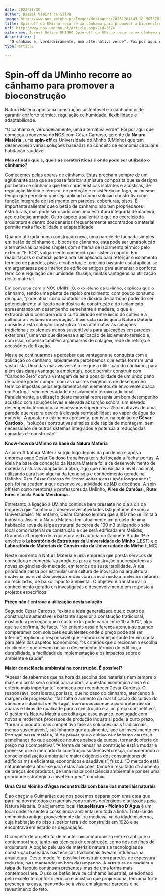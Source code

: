 ```yaml
---
date: 2023/11/30
author: Daniel Vieira da Silva
image: http://www.nos.uminho.pt/Images/destaques/20231204143118_MG5378.jpg
title: Spin-off da UMinho recorre ao cânhamo para promover a bioconstrução
url: http://www.nos.uminho.pt/Article.aspx?id=3674
site name: Jornal Online UMINHO Spin-off da UMinho recorre ao cânhamo para promover a bioconstrução
description: |
  “O cânhamo é, verdadeiramente, uma alternativa verde”. Foi por aqui que começou a conversa do NÓS com César Cardoso, gerente da Natura Matéria, uma spin-off da Universidade do Minho (UMinho) que tem desenvolvido várias soluções baseadas no conceito de economia circular e habitação saudável.
type: article

---
```

# Spin-off da UMinho recorre ao cânhamo para promover a bioconstrução




Natura Matéria aposta na construção sustentável e o cânhamo pode garantir conforto térmico, regulação de humidade, flexibilidade e adaptabilidade.

“O cânhamo é, verdadeiramente, uma alternativa verde”. Foi por aqui que começou a conversa do NÓS com César Cardoso, gerente da **Natura Matéria** , uma **spin-off**  da Universidade do Minho (UMinho) que tem desenvolvido várias soluções baseadas no conceito de economia circular e habitação saudável.

**Mas afinal o que é, quais as caraterísticas e onde pode ser utilizado o cânhamo?** 

Comecemos pelas aparas de cânhamo. Estas precisam sempre de um aglutinante para que se possa fabricar a mistura compósita que se designa por betão de cânhamo que tem características isolantes e acústicas, de regulação hídrica e térmica, de proteção e resistência ao fogo, ao mesmo tempo que permitem que seja aplicado como solução construtiva com função integrada de isolamento em paredes, coberturas, pisos. É importante salientar que o betão de cânhamo não tem propriedades estruturais, mas pode ser usado com uma estrutura integrada de madeira, aço ou betão armado. Outro aspeto a salientar é que no exercício da arquitetura e dentro dos cenários frequentemente encontrados o material permite muita flexibilidade e adaptabilidade.

Quando utilizada numa construção nova, uma parede de fachada simples em betão de cânhamo ou blocos de cânhamo, esta pode ser uma solução alternativa às paredes simples com sistema de isolamento térmico pelo exterior “ETICS”, vulgarmente conhecido por sistema capoto. Em reabilitações o material pode ainda ser aplicado para reforçar o isolamento térmico de paredes, pisos e cobertura e tem sido bastante usual aplicar-se em argamassas pelo interior de edifícios antigos para aumentar o conforto térmico e regulação de humidade. Ou seja, muitas vantagens na utilização deste material.

Em conversa com o NÓS UMINHO, o ex-aluno da UMinho, explicou que o cânhamo, sendo uma planta de rápido crescimento, com pouco consumo de água, "pode atuar como captador de dióxido de carbono podendo ser potencialmente utilizado na indústria da construção e do isolamento apresentando um desempenho semelhante à madeira, o que é extraordinário considerando o curto período entre início do cultivo e a colheita e o volume de produção”. É por esta razão que a Natura Matéria considera esta solução construtiva “uma alternativa às soluções tradicionais existentes menos sustentáveis para aplicações em paredes exteriores”, uma vez que dispensa a aplicação de isolamento térmico e, com isso, dispensa também argamassas de colagem, rede de reforço e acessórios de fixação.

Mas e se continuarmos a perceber que vantagens se conquista com a aplicação do cânhamo, rapidamente percebemos que estas formam uma vasta lista. Uma das mais visíveis é a de que a utilização do cânhamo, para além das claras vantagens ambientais, pode permitir construir com “Carbono Zero” com a vantagem de ter a possibilidade de um único pano de parede poder cumprir com as maiores exigências de desempenho térmico impostas pelos regulamentos em elementos de envolvente opaca em Portugal, sem necessidade de isolamento térmico adicional. Paralelamente, a utilização deste material representa um bom desempenho acústico com soluções leves e elevada absorção sonora, um elevado desempenho térmico para espessuras superiores a 25 cm através de uma parede que respira devido à elevada permeabilidade ao vapor de água do material. A aposta no cânhamo apresenta, por isso, na opinião de **César Cardoso** , “soluções construtivas simples e de rápida de montagem, sem necessidade de outros sistemas integrados e potencia a redução das camadas de construção".

**Know-how da UMinho na base da Natura Matéria** 

A spin-off Natura Matéria surgiu logo depois da pandemia e após a empresa onde César Cardoso trabalhava ter sido forçada a fechar portas. A ideia na base da conceção da Natura Matéria foi a de desenvolvimento de materiais naturais adaptados à obra, algo que não existia a nível nacional, utilizando para isso alguma da tecnologia e conhecimento gerado na UMinho. Para César Cardoso foi “como voltar a casa após longos anos”, pois foi na academia que desenvolveu atividade de I&D e docência. A spin off tem como mentores o professores da UMinho, **Aires de Camões** , **Rute Eires**  e ainda **Paulo Mendonça** .

Entretanto, a ligação à UMinho continua bem presente no dia a dia da empresa que “continua a desenvolver atividades I&D juntamente com a Universidade”. No entanto, César Cardoso lembra que a I&D não se limita à indústria. Assim, a Natura Matéria tem atualmente um projeto de uma habitação nova de taipa estrutural de cerca de 130 m3 utilizando o solo local como material de construção e que será edificada em Melides, Grândola. O projeto de arquitetura é da autoria do Gabinete Studio 3ª e envolve o **Laboratório de Estruturas da Universidade do Minho**  (LEST) e o **Laboratório de Materiais de Construção da Universidade do Minho**  (LMC).

Neste momento a Natura Matéria é uma empresa que presta serviços de consultoria e comercializa produtos para a construção que respeitem as novas exigências do mercado, em termos de sustentabilidade. A sua prioridade passa por estimular uma cultura de inovação na arquitetura moderna, ao nível dos projetos e das obras, recorrendo a materiais naturais ou reciclados, de baixo impacto ambiental. O objetivo é transformar o conhecimento gerado em investigação e desenvolvimento em resposta a projetos específicos.


**Preço não é entrave à utilização desta solução** 

Segundo César Cardoso, “existe a ideia generalizada que o custo de construção sustentável é bastante superior à construção tradicional, existindo a perceção que o custo extra pode variar entre 10 a 30%”, algo que se confirma, de facto. “No entanto essa diferença atenua-se quando comparamos com soluções equivalentes onde o preço pode até ser inferior”, explicou o responsável que lembrou ser importante ter em conta, para além dos aspetos económicos, “os critérios que direcionam a escolha do cliente e que devem incluir o desempenho térmico do edifício, a durabilidade, a facilidade de implementação e os impactos sobre o ambiente e saúde”.

**Maior consciência ambiental na construção. É possível?** 

“Apesar de sabermos que na hora da escolha dos materiais nem sempre o mais em conta será o ideal para a obra, a questão económica ainda é o critério mais importante”, começou por reconhecer César Cardoso. O responsável considerou, por isso, que no caso do cânhamo, atendendo à margem de progressão, “faz falta o aumento da massificação do cultivo do cânhamo industrial em Portugal, com processamento para obtenção de aparas e fibras de qualidade para a construção e a um preço competitivo”. O gestor da Natura Matéria acredita que esse avanço, conjugado com novos e modernos processos de produção industrial pode, a curto prazo, "tornar o produto mais competitivo face às soluções mais tradicionais menos sustentáveis”, sublinhando que atualmente, face ao investimento em Portugal nessa matéria, "é de prever que o cultivo de cânhamo cresça, à semelhança do que acontece noutros países da europa, tornando oferta de preço mais competitiva”. “A forma de pensar na construção está a mudar e prevê-se que o mercado da construção sustentável cresça, considerando a consciencialização ambiental e maior exigência dos consumidores de edifícios mais eficientes, económicos e saudáveis”, frisou. “O mercado está naturalmente a abrir-se para estas soluções, também resultado do aumento de preços dos produtos, de uma maior consciência ambiental e por ser uma prioridade estratégica a nível Europeu.”, concluiu.

**Uma Casa Moinho d'Água reconstruída com base dos materiais naturais** 



É ao chegar a Guimarães que nos podemos deparar com uma casa que partilha dos métodos e materiais construtivos defendidos e utilizados pela Natura Matéria. O alojamento local **HouseNatura - Moinho D'Água**  é um local onde se sente a consciência ambiental em toda a linha. Trata-se de um moinho antigo, provavelmente da era medieval ou da idade moderna, cuja habitação no piso superior terá sido construída em 1928 e se encontrava em estado de degradação.

O conceito de projeto foi de manter um compromisso entre o antigo e o contemporâneo, tanto nas técnicas de construção, como nos detalhes de arquitetura. A opção pelo uso de materiais naturais e tecnologias de construção baseadas nas técnicas tradicionais tiveram influência na arquitetura. Deste modo, foi possível construir com paredes  de espessura reduzida, mas mantendo um bom desempenho. A estrutura de madeira e taipa de fasquio continuam presentes, mas de uma forma mais contemporânea. O uso de betão leve de cânhamo industrial, selecionado pelo excelente conforto térmico e acústico que proporciona, tem uma forte presença na casa, mantendo-se à vista em algumas paredes e no revestimento do teto.


